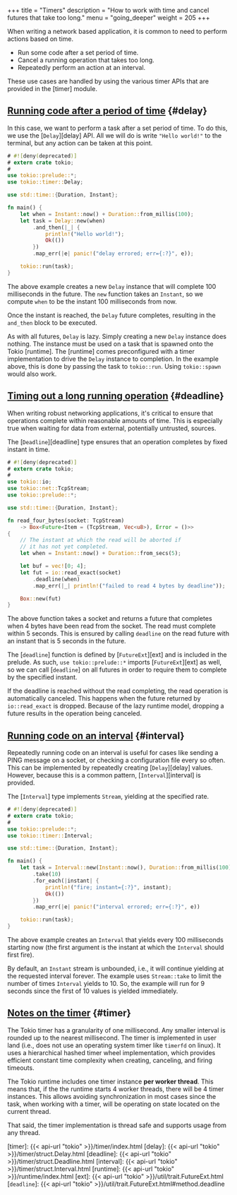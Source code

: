 +++
title = "Timers"
description = "How to work with time and cancel futures that take too long."
menu = "going_deeper"
weight = 205
+++

When writing a network based application, it is common to need to perform
actions based on time.

* Run some code after a set period of time.
* Cancel a running operation that takes too long.
* Repeatedly perform an action at an interval.

These use cases are handled by using the various timer APIs that are provided in
the [timer] module.

## [Running code after a period of time](#delay) {#delay}

In this case, we want to perform a task after a set period of time. To do this,
we use the [`Delay`][delay] API. All we will do is write `"Hello world!"` to the
terminal, but any action can be taken at this point.

```rust
# #![deny(deprecated)]
# extern crate tokio;
#
use tokio::prelude::*;
use tokio::timer::Delay;

use std::time::{Duration, Instant};

fn main() {
    let when = Instant::now() + Duration::from_millis(100);
    let task = Delay::new(when)
        .and_then(|_| {
            println!("Hello world!");
            Ok(())
        })
        .map_err(|e| panic!("delay errored; err={:?}", e));

    tokio::run(task);
}
```

The above example creates a new `Delay` instance that will complete 100
milliseconds in the future. The `new` function takes an `Instant`, so we compute
`when` to be the instant 100 milliseconds from now.

Once the instant is reached, the `Delay` future completes, resulting in the
`and_then` block to be executed.

As with all futures, `Delay` is lazy. Simply creating a new `Delay` instance
does nothing. The instance must be used on a task that is spawned onto the Tokio
[runtime]. The [runtime] comes preconfigured with a timer implementation to
drive the `Delay` instance to completion. In the example above, this is done by
passing the task to `tokio::run`. Using `tokio::spawn` would also work.

## [Timing out a long running operation](#deadline) {#deadline}

When writing robust networking applications, it's critical to ensure that
operations complete within reasonable amounts of time. This is especially true
when waiting for data from external, potentially untrusted, sources.

The [`Deadline`][deadline] type ensures that an operation completes by fixed
instant in time.

```rust
# #![deny(deprecated)]
# extern crate tokio;
#
use tokio::io;
use tokio::net::TcpStream;
use tokio::prelude::*;

use std::time::{Duration, Instant};

fn read_four_bytes(socket: TcpStream)
    -> Box<Future<Item = (TcpStream, Vec<u8>), Error = ()>>
{
    // The instant at which the read will be aborted if
    // it has not yet completed.
    let when = Instant::now() + Duration::from_secs(5);

    let buf = vec![0; 4];
    let fut = io::read_exact(socket)
        .deadline(when)
        .map_err(|_| println!("failed to read 4 bytes by deadline"));

    Box::new(fut)
}
```

The above function takes a socket and returns a future that completes when 4
bytes have been read from the socket. The read must complete within 5 seconds.
This is ensured by calling `deadline` on the read future with an instant that is
5 seconds in the future.

The [`deadline`] function is defined by [`FutureExt`][ext] and is included in the
prelude. As such, `use tokio::prelude::*` imports [`FutureExt`][ext] as well, so
we can call [`deadline`] on all futures in order to require them to complete by
the specified instant.

If the deadline is reached without the read completing, the read operation is
automatically canceled. This happens when the future returned by
`io::read_exact` is dropped. Because of the lazy runtime model, dropping a
future results in the operation being canceled.

## [Running code on an interval](#interval) {#interval}

Repeatedly running code on an interval is useful for cases like sending a PING
message on a socket, or checking a configuration file every so often. This can
be implemented by repeatedly creating [`Delay`][delay] values. However, because
this is a common pattern, [`Interval`][interval] is provided.

The [`Interval`] type implements `Stream`, yielding at the specified rate.

```rust
# #![deny(deprecated)]
# extern crate tokio;
#
use tokio::prelude::*;
use tokio::timer::Interval;

use std::time::{Duration, Instant};

fn main() {
    let task = Interval::new(Instant::now(), Duration::from_millis(100))
        .take(10)
        .for_each(|instant| {
            println!("fire; instant={:?}", instant);
            Ok(())
        })
        .map_err(|e| panic!("interval errored; err={:?}", e))

    tokio::run(task);
}
```

The above example creates an `Interval` that yields every 100 milliseconds
starting now (the first argument is the instant at which the `Interval` should
first fire).

By default, an `Instant` stream is unbounded, i.e., it will continue yielding at
the requested interval forever. The example uses `Stream::take` to limit the
number of times `Interval` yields to 10. So, the example will run for 9 seconds
since the first of 10 values is yielded immediately.

## [Notes on the timer](#timer) {#timer}

The Tokio timer has a granularity of one millisecond. Any smaller interval is
rounded up to the nearest millisecond. The timer is implemented in user land
(i.e., does not use an operating system timer like `timerfd` on linux). It uses
a hierarchical hashed timer wheel implementation, which provides efficient
constant time complexity when creating, canceling, and firing timeouts.

The Tokio runtime includes one timer instance **per worker thread**. This means
that, if the the runtime starts 4 worker threads, there will be 4 timer
instances. This allows avoiding synchronization in most cases since the task,
when working with a timer, will be operating on state located on the current
thread.

That said, the timer implementation is thread safe and supports usage from
any thread.

[timer]: {{< api-url "tokio" >}}/timer/index.html
[delay]: {{< api-url "tokio" >}}/timer/struct.Delay.html
[deadline]: {{< api-url "tokio" >}}/timer/struct.Deadline.html
[interval]: {{< api-url "tokio" >}}/timer/struct.Interval.html
[runtime]: {{< api-url "tokio" >}}/runtime/index.html
[ext]: {{< api-url "tokio" >}}/util/trait.FutureExt.html
[`deadline`]: {{< api-url "tokio" >}}/util/trait.FutureExt.html#method.deadline
